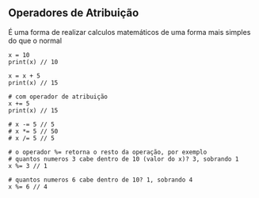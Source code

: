 ## Operadores de Atribuição
É uma forma de realizar calculos matemáticos de uma forma mais simples do que o normal

```
x = 10
print(x) // 10

x = x + 5 
print(x) // 15

# com operador de atribuição
x += 5 
print(x) // 15

# x -= 5 // 5
# x *= 5 // 50
# x /= 5 // 5

# o operador %= retorna o resto da operação, por exemplo
# quantos numeros 3 cabe dentro de 10 (valor do x)? 3, sobrando 1
x %= 3 // 1

# quantos numeros 6 cabe dentro de 10? 1, sobrando 4
x %= 6 // 4

```
